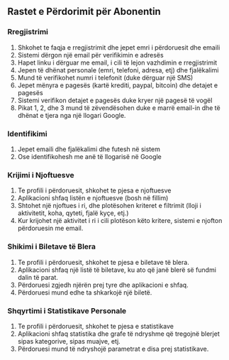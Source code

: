 
## Rastet e Përdorimit për Abonentin

### Rregjistrimi

1. Shkohet te faqja e rregjistrimit dhe jepet emri i përdoruesit dhe emaili
2. Sistemi dërgon një email për verifikimin e adresës
3. Hapet linku i dërguar me email, i cili të lejon vazhdimin e rregjistrimit
4. Jepen të dhënat personale (emri, telefoni, adresa, etj) dhe fjalëkalimi
5. Mund të verifikohet numri i telefonit (duke dërguar një SMS)
6. Jepet mënyra e pagesës (kartë krediti, paypal, bitcoin) dhe detajet e pagesës
7. Sistemi verifikon detajet e pagesës duke kryer një pagesë të vogël
8. Pikat 1, 2, dhe 3 mund të zëvendësohen duke e marrë email-in dhe të dhënat e tjera nga një llogari Google.

### Identifikimi

1. Jepet emaili dhe fjalëkalimi dhe futesh në sistem
2. Ose identifikohesh me anë të llogarisë në Google

### Krijimi i Njoftuesve

1. Te profili i përdoruesit, shkohet te pjesa e njoftuesve
2. Aplikacioni shfaq listën e njoftuesve (bosh në fillim)
3. Shtohet një njoftues i ri, dhe plotësohen kriteret e filtrimit
   (lloji i aktivitetit, koha, qyteti, fjalë kyçe, etj.)
4. Kur krijohet një aktivitet i ri i cili plotëson këto kritere,
   sistemi e njofton përdoruesin me email.

### Shikimi i Biletave të Blera

1. Te profili i përdoruesit, shkohet te pjesa e biletave të blera.
2. Aplikacioni shfaq një listë të biletave, ku ato që janë blerë së fundmi dalin të parat.
3. Përdoruesi zgjedh njërën prej tyre dhe aplikacioni e shfaq.
4. Përdoruesi mund edhe ta shkarkojë një biletë.

### Shqyrtimi i Statistikave Personale

1. Te profili i përdoruesit, shkohet te pjesa e statistikave
2. Aplikacioni shfaq statistika dhe grafe të ndryshme që tregojnë blerjet sipas kategorive, sipas muajve, etj.
3. Përdoruesi mund të ndryshojë parametrat e disa prej statistikave.
